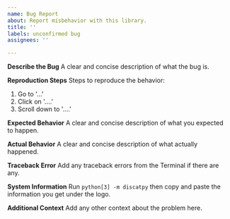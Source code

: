 ```yaml
---
name: Bug Report
about: Report misbehavior with this library.
title: ''
labels: unconfirmed bug
assignees: ''

---
```


**Describe the Bug**
A clear and concise description of what the bug is.

**Reproduction Steps**
Steps to reproduce the behavior:

1. Go to '...'
2. Click on '....'
3. Scroll down to '....'

**Expected Behavior**
A clear and concise description of what you expected to happen.

**Actual Behavior**
A clear and concise description of what actually happened.

**Traceback Error**
Add any traceback errors from the Terminal if there are any.

**System Information**
Run `python[3] -m discatpy` then copy and paste the information you get under the logo.

**Additional Context**
Add any other context about the problem here.
